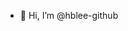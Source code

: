 - 👋 Hi, I’m @hblee-github


<!---
hblee-github/hblee-github is a ✨ special ✨ repository because its `README.md` (this file) appears on your GitHub profile.
You can click the Preview link to take a look at your changes.
--->
